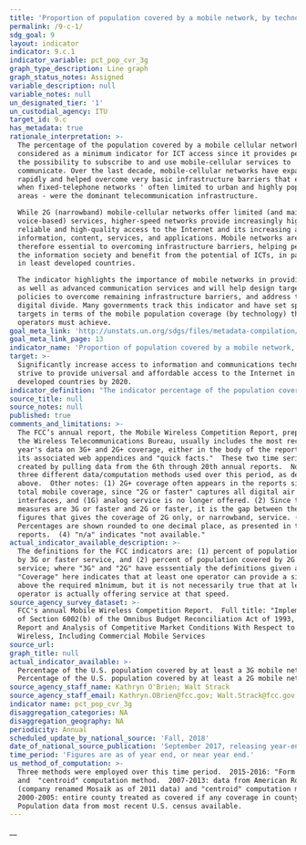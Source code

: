 ```yaml
---
title: 'Proportion of population covered by a mobile network, by technology'
permalink: /9-c-1/
sdg_goal: 9
layout: indicator
indicator: 9.c.1
indicator_variable: pct_pop_cvr_3g
graph_type_description: Line graph
graph_status_notes: Assigned
variable_description: null
variable_notes: null
un_designated_tier: '1'
un_custodial_agency: ITU
target_id: 9.c
has_metadata: true
rationale_interpretation: >-
  The percentage of the population covered by a mobile cellular network can be
  considered as a minimum indicator for ICT access since it provides people with
  the possibility to subscribe to and use mobile-cellular services to
  communicate. Over the last decade, mobile-cellular networks have expanded
  rapidly and helped overcome very basic infrastructure barriers that existed
  when fixed-telephone networks ' often limited to urban and highly populated
  areas - were the dominant telecommunication infrastructure. 

  While 2G (narrowband) mobile-cellular networks offer limited (and mainly
  voice-based) services, higher-speed networks provide increasingly high-speed,
  reliable and high-quality access to the Internet and its increasing amount of
  information, content, services, and applications. Mobile networks are
  therefore essential to overcoming infrastructure barriers, helping people join
  the information society and benefit from the potential of ICTs, in particular
  in least developed countries. 

  The indicator highlights the importance of mobile networks in providing basic,
  as well as advanced communication services and will help design targeted
  policies to overcome remaining infrastructure barriers, and address the
  digital divide. Many governments track this indicator and have set specific
  targets in terms of the mobile population coverage (by technology) that
  operators must achieve.
goal_meta_link: 'http://unstats.un.org/sdgs/files/metadata-compilation/Metadata-Goal-9.pdf'
goal_meta_link_page: 13
indicator_name: 'Proportion of population covered by a mobile network, by technology'
target: >-
  Significantly increase access to information and communications technology and
  strive to provide universal and affordable access to the Internet in least
  developed countries by 2020.
indicator_definition: "The indicator percentage of the population covered by a mobile network, broken down by technology, refers to the percentage of inhabitants living within range of a mobile-cellular signal, irrespective of whether or not they are mobile phone subscribers or users. This is calculated by dividing the number of inhabitants within range of a mobile-cellular signal by the total population and multiplying by 100. The indicator is based on where the population lives, and not where they work or go to school, etc. When there are multiple operators offering the service, the maximum population number covered should be reported. Coverage should refer to broadband (3G and more) and narrowband (2G) mobile-cellular technologies and include: \t2G mobile population coverage: Mobile networks with access to data communications (e.g. Internet) at downstream speeds below 256 kbit/s. This includes mobile-cellular technologies such as GPRS, CDMA2000 1x and most EDGE implementations. The indicator refers to the theoretical ability of subscribers to use non-broadband speed mobile data services, rather than the number of active users of such services. \t3G and above mobile-population coverage: Refers to the number of mobile-cellular subscriptions with access to data communications (e.g. the Internet) at broadband downstream speeds (defined here as greater than or equal to 256 kbit/s). The indicator refers to the theoretical ability of subscribers to use broadband speed mobile data services, rather than the number of active users of such services. This includes all high-speed mobile-cellular telephone subscriptions with access to data communications, and includes mobile-cellular technologies such as WCDMA (UMTS) and associated technologies such as HSPA, CDMA2000 1x EV-DO, mobile WiMAX 802.16e and LTE. It excludes low-speed mobilebroadband subscriptions and fixed (wired) Internet subscriptions. As technologies evolve and as more and more countries will deploy and commercialize more advanced mobilebroadband networks (4G, 5G etc.), the indicator will include further breakdowns. ITU collects data for this indicator through an annual questionnaire from national telecommunication regulatory authorities or Information and Communication Technology (ICT) Ministries, who collect the data from licensed mobile-cellular operators. However, they are likely to have different levels and locations of coverage. Another method would be to request each operator's coverage maps, which can be overlaid with maps showing the population of the country."
source_title: null
source_notes: null
published: true
comments_and_limitations: >-
  The FCC’s annual report, the Mobile Wireless Competition Report, prepared by
  the Wireless Telecommunications Bureau, usually includes the most recent
  year's data on 3G+ and 2G+ coverage, either in the body of the report or in
  its associated web appendices and "quick facts."  These two time series were
  created by pulling data from the 6th through 20th annual reports.  Note the
  three different data/computation methods used over this period, as described
  above.  Other notes: (1) 2G+ coverage often appears in the reports simply as
  total mobile coverage, since "2G or faster" captures all digital air
  interfaces, and (1G) analog service is no longer offered. (2) Since the
  measures are 3G or faster and 2G or faster, it is the gap between the two
  figures that gives the coverage of 2G only, or narrowband, service. (3)
  Percentages are shown rounded to one decimal place, as presented in the public
  reports.  (4) "n/a" indicates "not available."
actual_indicator_available_description: >-
  The definitions for the FCC indicators are: (1) percent of population covered
  by 3G or faster service, and (2) percent of population covered by 2G or faster
  service; where "3G" and "2G" have esssentialy the definitions given above. 
  "Coverage" here indicates that at least one operator can provide a signal
  above the required m1nimum, but it is not necessarily true that at least one
  operator is actually offering service at that speed.
source_agency_survey_dataset: >-
  FCC's annual Mobile Wireless Competition Report.  Full title: "Implementation
  of Section 6002(b) of the Omnibus Budget Reconciliation Act of 1993, Annual
  Report and Analysis of Competitive Market Conditions With Respect to Mobile
  Wireless, Including Commercial Mobile Services
source_url:
graph_title: null
actual_indicator_available: >-
  Percentage of the U.S. population covered by at least a 3G mobile network. 
  Percentage of the U.S. population covered by at least a 2G mobile network.  
source_agency_staff_name: Kathryn O'Brien; Walt Strack
source_agency_staff_email: Kathryn.OBrien@fcc.gov; Walt.Strack@fcc.gov
indicator name: pct_pop_cvr_3g
disaggregation_categories: NA
disaggregation_geography: NA
periodicity: Annual
scheduled_update_by_national_source: 'Fall, 2018'
date_of_national_source_publication: 'September 2017, releasing year-end 2016 data.'
time_period: 'Figures are as of year end, or near year end.'
us_method_of_computation: >-
  Three methods were employed over this time period.  2015-2016: "Form 477" data
  and  "centroid" computation method.  2007-2013: data from American Roamer
  (company renamed Mosaik as of 2011 data) and "centroid" computation method. 
  2000-2005: entire county treated as covered if any coverage in county. 
  Population data from most recent U.S. census available.
---
```

__

